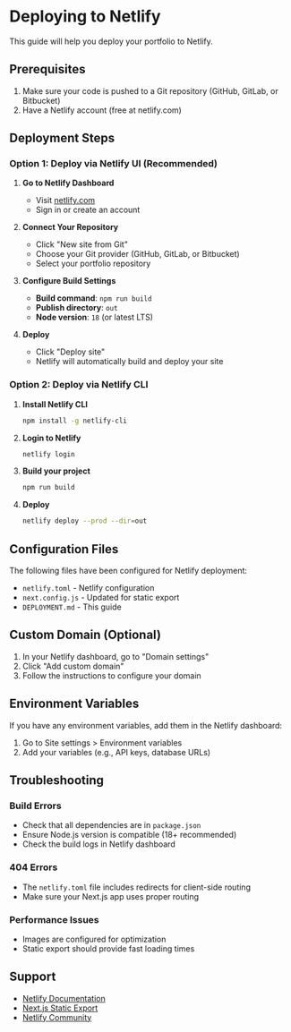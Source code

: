 # Deploying to Netlify

This guide will help you deploy your portfolio to Netlify.

## Prerequisites

1. Make sure your code is pushed to a Git repository (GitHub, GitLab, or Bitbucket)
2. Have a Netlify account (free at netlify.com)

## Deployment Steps

### Option 1: Deploy via Netlify UI (Recommended)

1. **Go to Netlify Dashboard**
   - Visit [netlify.com](https://netlify.com)
   - Sign in or create an account

2. **Connect Your Repository**
   - Click "New site from Git"
   - Choose your Git provider (GitHub, GitLab, or Bitbucket)
   - Select your portfolio repository

3. **Configure Build Settings**
   - **Build command**: `npm run build`
   - **Publish directory**: `out`
   - **Node version**: `18` (or latest LTS)

4. **Deploy**
   - Click "Deploy site"
   - Netlify will automatically build and deploy your site

### Option 2: Deploy via Netlify CLI

1. **Install Netlify CLI**
   ```bash
   npm install -g netlify-cli
   ```

2. **Login to Netlify**
   ```bash
   netlify login
   ```

3. **Build your project**
   ```bash
   npm run build
   ```

4. **Deploy**
   ```bash
   netlify deploy --prod --dir=out
   ```

## Configuration Files

The following files have been configured for Netlify deployment:

- `netlify.toml` - Netlify configuration
- `next.config.js` - Updated for static export
- `DEPLOYMENT.md` - This guide

## Custom Domain (Optional)

1. In your Netlify dashboard, go to "Domain settings"
2. Click "Add custom domain"
3. Follow the instructions to configure your domain

## Environment Variables

If you have any environment variables, add them in the Netlify dashboard:
1. Go to Site settings > Environment variables
2. Add your variables (e.g., API keys, database URLs)

## Troubleshooting

### Build Errors
- Check that all dependencies are in `package.json`
- Ensure Node.js version is compatible (18+ recommended)
- Check the build logs in Netlify dashboard

### 404 Errors
- The `netlify.toml` file includes redirects for client-side routing
- Make sure your Next.js app uses proper routing

### Performance Issues
- Images are configured for optimization
- Static export should provide fast loading times

## Support

- [Netlify Documentation](https://docs.netlify.com/)
- [Next.js Static Export](https://nextjs.org/docs/advanced-features/static-html-export)
- [Netlify Community](https://community.netlify.com/) 